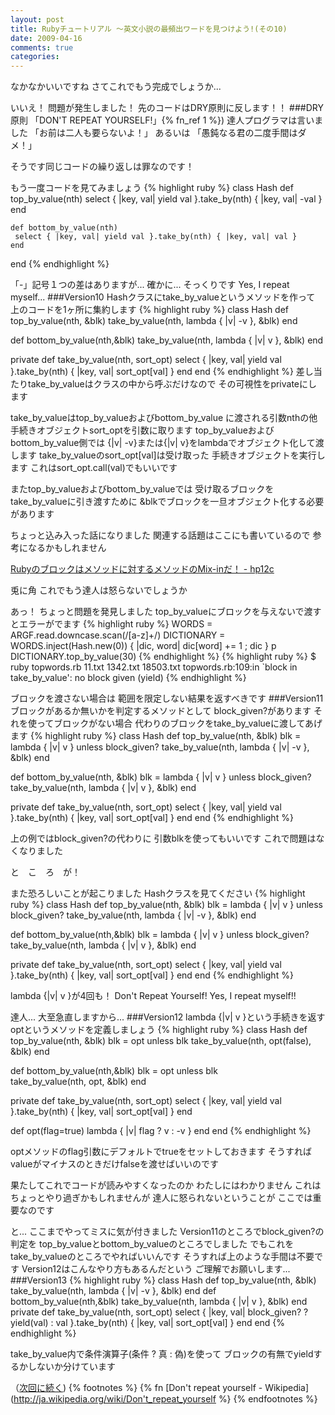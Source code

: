 ```yaml
---
layout: post
title: Rubyチュートリアル ～英文小説の最頻出ワードを見つけよう!(その10)
date: 2009-04-16
comments: true
categories:
---
```



なかなかいいですね
さてこれでもう完成でしょうか...

いいえ！
問題が発生しました！
先のコードはDRY原則に反します！！
###DRY原則
「DON'T REPEAT YOURSELF!」{% fn_ref 1 %})
達人プログラマは言いました
「お前は二人も要らないよ！」
あるいは
「愚鈍なる君の二度手間はダメ！」

そうです同じコードの繰り返しは罪なのです！

もう一度コードを見てみましょう
{% highlight ruby %}
 class Hash
    def top_by_value(nth)
     select { |key, val| yield val }.take_by(nth) { |key, val| -val }
    end
 
    def bottom_by_value(nth)
     select { |key, val| yield val }.take_by(nth) { |key, val| val }
    end
 end
{% endhighlight %}

「-」記号１つの差はありますが...
確かに...
そっくりです
Yes, I repeat myself...
###Version10
Hashクラスにtake_by_valueというメソッドを作って
上のコードを1ヶ所に集約します
{% highlight ruby %}
 class Hash
   def top_by_value(nth, &blk)
     take_by_value(nth, lambda { |v| -v }, &blk)
   end
 
   def bottom_by_value(nth,&blk)
     take_by_value(nth, lambda { |v| v }, &blk)
   end
 
   private
   def take_by_value(nth, sort_opt)
     select { |key, val| yield val }.take_by(nth) { |key, val| sort_opt[val] }
   end
 end
{% endhighlight %}
差し当たりtake_by_valueはクラスの中から呼ぶだけなので
その可視性をprivateにします

take_by_valueはtop_by_valueおよびbottom_by_value
に渡される引数nthの他
手続きオブジェクトsort_optを引数に取ります
top_by_valueおよびbottom_by_value側では
{|v| -v}または{|v| v}をlambdaでオブジェクト化して渡します
take_by_valueのsort_opt[val]は受け取った
手続きオブジェクトを実行します
これはsort_opt.call(val)でもいいです

またtop_by_valueおよびbottom_by_valueでは
受け取るブロックをtake_by_valueに引き渡すために
&blkでブロックを一旦オブジェクト化する必要があります

ちょっと込み入った話になりました
関連する話題はここにも書いているので
参考になるかもしれません

[Rubyのブロックはメソッドに対するメソッドのMix-inだ！ - hp12c](http://d.hatena.ne.jp/keyesberry/20080809/p1)

兎に角
これでもう達人は怒らないでしょうか

あっ！
ちょっと問題を発見しました
top_by_valueにブロックを与えないで渡すとエラーがでます
{% highlight ruby %}
 WORDS = ARGF.read.downcase.scan(/[a-z]+/)
 DICTIONARY = WORDS.inject(Hash.new(0)) { |dic, word| dic[word] += 1 ; dic }
 p DICTIONARY.top_by_value(30)
{% endhighlight %}
{% highlight ruby %}
 $ ruby topwords.rb 11.txt 1342.txt 18503.txt 
 topwords.rb:109:in `block in take_by_value': no block given (yield)
{% endhighlight %}

ブロックを渡さない場合は
範囲を限定しない結果を返すべきです
###Version11
ブロックがあるか無いかを判定するメソッドとして
block_given?があります
それを使ってブロックがない場合
代わりのブロックをtake_by_valueに渡してあげます
{% highlight ruby %}
 class Hash
   def top_by_value(nth, &blk)
     blk = lambda { |v| v } unless block_given?
     take_by_value(nth, lambda { |v| -v }, &blk)
   end
   
   def bottom_by_value(nth, &blk)
     blk = lambda { |v| v } unless block_given?
     take_by_value(nth, lambda { |v| v }, &blk)
   end
   
   private
   def take_by_value(nth, sort_opt)
     select { |key, val| yield val }.take_by(nth) { |key, val| sort_opt[val] }
   end
 end
{% endhighlight %}

上の例ではblock_given?の代わりに
引数blkを使ってもいいです
これで問題はなくなりました

と　こ　ろ　が！

また恐ろしいことが起こりました
Hashクラスを見てください
{% highlight ruby %}
 class Hash
   def top_by_value(nth, &blk)
     blk = lambda { |v| v } unless block_given?
     take_by_value(nth, lambda { |v| -v }, &blk)
   end
   
   def bottom_by_value(nth,&blk)
     blk = lambda { |v| v } unless block_given?
     take_by_value(nth, lambda { |v| v }, &blk)
   end
   
   private
   def take_by_value(nth, sort_opt)
     select { |key, val| yield val }.take_by(nth) { |key, val| sort_opt[val] }
   end
 end
{% endhighlight %}

lambda {|v| v }が4回も！
Don't Repeat Yourself!
Yes, I repeat myself!!

達人...
大至急直しますから...
###Version12
lambda {|v| v }という手続きを返す
optというメソッドを定義しましょう
{% highlight ruby %}
 class Hash
   def top_by_value(nth, &blk)
     blk = opt unless blk
     take_by_value(nth, opt(false), &blk)
   end
 
   def bottom_by_value(nth,&blk)
     blk = opt unless blk    
     take_by_value(nth, opt, &blk)
   end
 
   private
   def take_by_value(nth, sort_opt)
     select { |key, val| yield val }.take_by(nth) { |key, val| sort_opt[val] }
   end
 
   def opt(flag=true)
     lambda { |v| flag ? v : -v }
   end
 end
{% endhighlight %}

optメソッドのflag引数にデフォルトでtrueをセットしておきます
そうすればvalueがマイナスのときだけfalseを渡せばいいのです

果たしてこれでコードが読みやすくなったのか
わたしにはわかりません
これはちょっとやり過ぎかもしれませんが
達人に怒られないということが
ここでは重要なのです

と...
ここまでやってミスに気が付きました
Version11のところでblock_given?の判定を
top_by_valueとbottom_by_valueのところでしました
でもこれをtake_by_valueのところでやればいいんです
そうすれば上のような手間は不要です
Version12はこんなやり方もあるんだという
ご理解でお願いします...
###Version13
{% highlight ruby %}
 class Hash
   def top_by_value(nth, &blk)
     take_by_value(nth, lambda { |v| -v }, &blk)
   end
   def bottom_by_value(nth,&blk)
     take_by_value(nth, lambda { |v| v }, &blk)
   end
   private
   def take_by_value(nth, sort_opt)
     select { |key, val| block_given? ? yield(val) : val }.take_by(nth) { |key, val| sort_opt[val] }
   end
 end
{% endhighlight %}

take_by_value内で条件演算子(条件 ? 真 : 偽)を使って
ブロックの有無でyieldするかしないか分けています

（[次回に続く](http://d.hatena.ne.jp/keyesberry/20090417))
{% footnotes %}
   {% fn [Don't repeat yourself - Wikipedia](http://ja.wikipedia.org/wiki/Don't_repeat_yourself %}
{% endfootnotes %}
